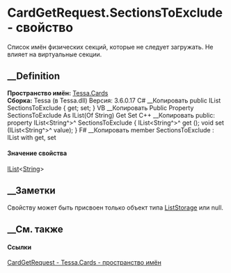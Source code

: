 # CardGetRequest.SectionsToExclude - свойство
Список имён физических секций, которые не следует загружать. Не влияет на
виртуальные секции.
## __Definition
 **Пространство имён:** [Tessa.Cards](N_Tessa_Cards.htm)  
 **Сборка:** Tessa (в Tessa.dll) Версия: 3.6.0.17
C# __Копировать
     public IList<string> SectionsToExclude { get; set; }
VB __Копировать
     Public Property SectionsToExclude As IList(Of String)
    	Get
    	Set
C++ __Копировать
     public:
    property IList<String^>^ SectionsToExclude {
    	IList<String^>^ get ();
    	void set (IList<String^>^ value);
    }
F# __Копировать
     member SectionsToExclude : IList<string> with get, set
#### Значение свойства
[IList](https://learn.microsoft.com/dotnet/api/system.collections.generic.ilist-1)<[String](https://learn.microsoft.com/dotnet/api/system.string)>
##  __Заметки
Свойству может быть присвоен только объект типа
[ListStorage<T>](T_Tessa_Platform_Storage_ListStorage_1.htm) или null.
## __См. также
#### Ссылки
[CardGetRequest - ](T_Tessa_Cards_CardGetRequest.htm)
[Tessa.Cards - пространство имён](N_Tessa_Cards.htm)

